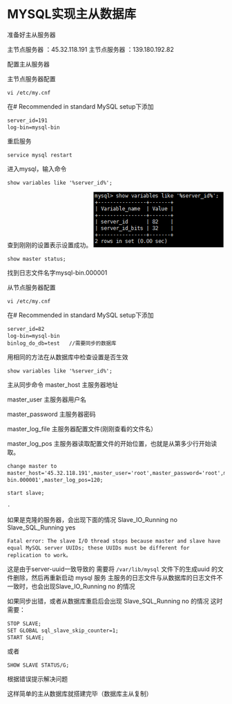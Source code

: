 # MYSQL实现主从数据库 #

准备好主从服务器

主节点服务器 ：45.32.118.191
主节点服务器 ：139.180.192.82

配置主从服务器

主节点服务器配置
```
vi /etc/my.cnf
```
 在# Recommended in standard MySQL setup下添加
```
server_id=191
log-bin=mysql-bin
```
重启服务
```
service mysql restart
```
进入mysql，输入命令
```
show variables like '%server_id%';
```
查到刚刚的设置表示设置成功。
![](mysql/images/1.png)

```
show master status;
```
找到日志文件名字mysql-bin.000001

从节点服务器配置
```
vi /etc/my.cnf
```
 在# Recommended in standard MySQL setup下添加
```
server_id=82
log-bin=mysql-bin
binlog_do_db=test   //需要同步的数据库
```
用相同的方法在从数据库中检查设置是否生效
```
show variables like '%server_id%';
```

主从同步命令
master_host 主服务器地址

master_user 主服务器用户名

master_password 主服务器密码

master_log_file 主服务器配置文件(刚刚查看的文件名）

master_log_pos 主服务器读取配置文件的开始位置，也就是从第多少行开始读取。
```
change master to master_host='45.32.118.191',master_user='root',master_password='root',master_log_file='mysql-bin.000001',master_log_pos=120;
```

```
start slave;
```
```
·
```
如果是克隆的服务器，会出现下面的情况
Slave_IO_Running  no
Slave_SQL_Running yes
```
Fatal error: The slave I/O thread stops because master and slave have equal MySQL server UUIDs; these UUIDs must be different for replication to work。
```
这是由于server-uuid一致导致的
需要将 `/var/lib/mysql`  文件下的生成uuid 的文件删除，然后再重新启动 mysql 服务
主服务的日志文件与从数据库的日志文件不一致时，也会出现Slave_IO_Running  no
的情况

如果同步出错，或者从数据库重启后会出现
Slave_SQL_Running no
的情况
这时需要：
```
STOP SLAVE;
SET GLOBAL sql_slave_skip_counter=1;
START SLAVE;
```
或者
```
SHOW SLAVE STATUS/G;
```
根据错误提示解决问题

这样简单的主从数据库就搭建完毕（数据库主从复制）
